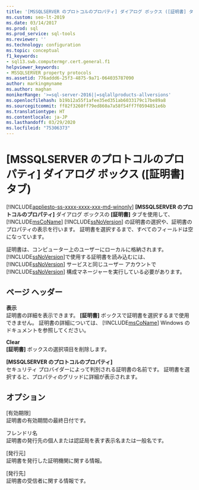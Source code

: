 ```yaml
---
title: '[MSSQLSERVER のプロトコルのプロパティ] ダイアログ ボックス ([証明書] タブ)'
ms.custom: seo-lt-2019
ms.date: 03/14/2017
ms.prod: sql
ms.prod_service: sql-tools
ms.reviewer: ''
ms.technology: configuration
ms.topic: conceptual
f1_keywords:
- sql13.swb.computermgr.cert.general.f1
helpviewer_keywords:
- MSSQLSERVER property protocols
ms.assetid: 776addd6-25f3-4875-9a71-064035787090
author: markingmyname
ms.author: maghan
monikerRange: '>=sql-server-2016||=sqlallproducts-allversions'
ms.openlocfilehash: b19b12a55f1afee35ed351ab6033179c17be89a8
ms.sourcegitcommit: ff82f3260ff79ed860a7a58f54ff7f0594851e6b
ms.translationtype: HT
ms.contentlocale: ja-JP
ms.lasthandoff: 03/29/2020
ms.locfileid: "75306373"
---
```

# <a name="protocols-for-mssqlserver-properties-certificate-tab"></a>[MSSQLSERVER のプロトコルのプロパティ] ダイアログ ボックス ([証明書] タブ)
[!INCLUDE[appliesto-ss-xxxx-xxxx-xxx-md-winonly](../../includes/appliesto-ss-xxxx-xxxx-xxx-md-winonly.md)]
  **[MSSQLSERVER のプロトコルのプロパティ]** ダイアログ ボックスの **[証明書]** タブを使用して、[!INCLUDE[msCoName](../../includes/msconame-md.md)] [!INCLUDE[ssNoVersion](../../includes/ssnoversion-md.md)] の証明書の選択や、証明書のプロパティの表示を行います。 証明書を選択するまで、すべてのフィールドは空になっています。  
  
 証明書は、コンピューター上のユーザーにローカルに格納されます。 [!INCLUDE[ssNoVersion](../../includes/ssnoversion-md.md)]で使用する証明書を読み込むには、 [!INCLUDE[ssNoVersion](../../includes/ssnoversion-md.md)] サービスと同じユーザー アカウントで [!INCLUDE[ssNoVersion](../../includes/ssnoversion-md.md)] 構成マネージャーを実行している必要があります。  
  
## <a name="page-header"></a>ページ ヘッダー  
 **表示**  
 証明書の詳細を表示できます。 **[証明書]** ボックスで証明書を選択するまで使用できません。 証明書の詳細については、 [!INCLUDE[msCoName](../../includes/msconame-md.md)] Windows のドキュメントを参照してください。  
  
 **Clear**  
 **[証明書]** ボックスの選択項目を削除します。  
  
 **[MSSQLSERVER のプロトコルのプロパティ]**  
 セキュリティ プロバイダーによって判別される証明書の名前です。 証明書を選択すると、プロパティのグリッドに詳細が表示されます。  
  
## <a name="options"></a>オプション  
 [有効期限]  
 証明書の有効期間の最終日付です。  
  
 フレンドリ名  
 証明書の発行先の個人または認証局を表す表示名または一般名です。  
  
 [発行元]  
 証明書を発行した証明機関に関する情報。  
  
 [発行先]  
 証明書の受信者に関する情報です。  
  
  
